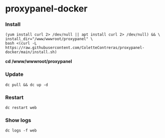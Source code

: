 # proxypanel-docker

### Install

```
(yum install curl 2> /dev/null || apt install curl 2> /dev/null) && \
install_dir="/www/wwwroot/proxypanel" \
bash <(curl -L https://raw.githubusercontent.com/ColetteContreras/proxypanel-docker/main/install.sh)
```

**cd /www/wwwroot/proxypanel**

### Update

```
dc pull && dc up -d
```

### Restart

```
dc restart web
```

### Show logs

```
dc logs -f web
```
